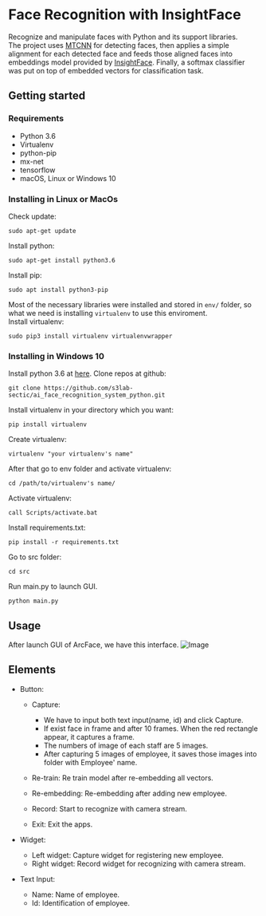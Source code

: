 # Face Recognition with InsightFace
Recognize and manipulate faces with Python and its support libraries.  
The project uses [MTCNN](https://github.com/ipazc/mtcnn) for detecting faces, then applies a simple alignment for each detected face and feeds those aligned faces into embeddings model provided by [InsightFace](https://github.com/deepinsight/insightface). Finally, a softmax classifier was put on top of embedded vectors for classification task.

## Getting started
### Requirements
- Python 3.6
- Virtualenv
- python-pip
- mx-net
- tensorflow
- macOS, Linux or Windows 10
### Installing in Linux or MacOs
Check update:
```
sudo apt-get update
```
Install python:
```
sudo apt-get install python3.6
```
Install pip:
```
sudo apt install python3-pip
```
Most of the necessary libraries were installed and stored in `env/` folder, so what we need is installing `virtualenv` to use this enviroment.  
Install virtualenv:
```
sudo pip3 install virtualenv virtualenvwrapper
```
### Installing in Windows 10
Install python 3.6 at [here](https://www.python.org/downloads/release/python-360/).
Clone repos at github:
```angular2html
git clone https://github.com/s3lab-sectic/ai_face_recognition_system_python.git
```
Install virtualenv in your directory which you want:
```
pip install virtualenv
```
Create virtualenv:
```angular2html
virtualenv "your virtualenv's name"
```
After that go to env folder and activate virtualenv:
```angular2html
cd /path/to/virtualenv's name/
```
Activate virtualenv:
```angular2html
call Scripts/activate.bat
```
Install requirements.txt:
```angular2html
pip install -r requirements.txt
```
Go to src folder:
```angular2html
cd src
```
Run main.py to launch GUI.
```angular2html
python main.py
```
## Usage
After launch GUI of ArcFace, we have this interface.
![Image](https://www.github.com/tiencong1599/ArcFace/datasets/images/GUI.jpg)
## Elements

* Button:
    - Capture: 
        - We have to input both text input(name, id) and click Capture.
        - If exist face in frame and after 10 frames. When the red rectangle appear, it captures a frame.
        - The numbers of image of each staff are 5 images. 
        - After capturing 5 images of employee, it saves those images into folder with Employee' name.
      
    - Re-train: Re train model after re-embedding all vectors.
    - Re-embedding: Re-embedding after adding new employee.
    - Record: Start to recognize with camera stream.
    - Exit: Exit the apps.
    
* Widget:
    - Left widget: Capture widget for registering new employee. 
    - Right widget: Record widget for recognizing with camera stream.
    
* Text Input:
    - Name: Name of employee.
    - Id: Identification of employee.
